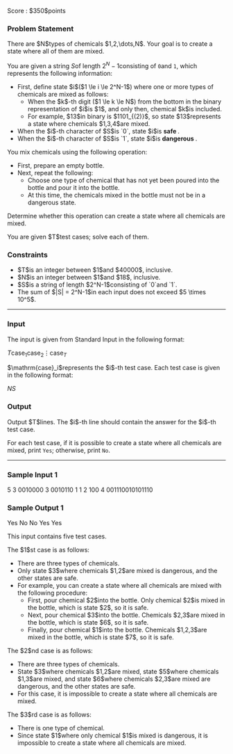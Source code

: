 
<div>

<span>

<span>

<p>
Score : $350$points
</p>

<div>

<section>

### **Problem Statement**

<p>
There are $N$types of chemicals $1,2,\dots,N$. Your goal is to create a state where all of them are mixed.

You are given a string $S$of length $2^N-1$consisting of `0`and `1`, which represents the following information:
</p>

<ul>

<li>
First, define state $i$($1 \le i \le 2^N-1$) where one or more types of chemicals are mixed as follows:
<ul>

<li>
When the $k$-th digit ($1 \le k \le N$) from the bottom in the binary representation of $i$is $1$, and only then, chemical $k$is included.
</li>

<li>
For example, $13$in binary is $1101_{(2)}$, so state $13$represents a state where chemicals $1,3,4$are mixed.
</li>

</ul>

</li>

<li>
When the $i$-th character of $S$is `0`, state $i$is 
<strong>
safe
</strong>
.
</li>

<li>
When the $i$-th character of $S$is `1`, state $i$is 
<strong>
dangerous
</strong>
.
</li>

</ul>

<p>
You mix chemicals using the following operation:
</p>

<ul>

<li>
First, prepare an empty bottle.
</li>

<li>
Next, repeat the following:
<ul>

<li>
Choose one type of chemical that has not yet been poured into the bottle and pour it into the bottle.
</li>

<li>
At this time, the chemicals mixed in the bottle must not be in a dangerous state.
</li>

</ul>

</li>

</ul>

<p>
Determine whether this operation can create a state where all chemicals are mixed.
</p>

<p>
You are given $T$test cases; solve each of them.
</p>

</section>

</div>

<div>

<section>

### **Constraints**

<ul>

<li>
$T$is an integer between $1$and $40000$, inclusive.
</li>

<li>
$N$is an integer between $1$and $18$, inclusive.
</li>

<li>
$S$is a string of length $2^N-1$consisting of `0`and `1`.
</li>

<li>
The sum of $|S| = 2^N-1$in each input does not exceed $5 \times 10^5$.
</li>

</ul>

</section>

</div>

---

<div>

<div>

<section>

### **Input**

<p>
The input is given from Standard Input in the following format:
</p>

<div>

$T$$\mathrm{case}_1$$\mathrm{case}_2$$\vdots$$\mathrm{case}_T$
</div>

<p>
$\mathrm{case}_i$represents the $i$-th test case.
Each test case is given in the following format:
</p>

<div>

$N$$S$
</div>

</section>

</div>

<div>

<section>

### **Output**

<p>
Output $T$lines. The $i$-th line should contain the answer for the $i$-th test case.

For each test case, if it is possible to create a state where all chemicals are mixed, print `Yes`; otherwise, print `No`.
</p>

</section>

</div>

</div>

---

<div>

<section>

### **Sample Input 1**

<div>

5
3
0010000
3
0010110
1
1
2
100
4
001110010101110

</div>

</section>

</div>

<div>

<section>

### **Sample Output 1**

<div>

Yes
No
No
Yes
Yes

</div>

<p>
This input contains five test cases.
</p>

<p>
The $1$st case is as follows:
</p>

<ul>

<li>
There are three types of chemicals.
</li>

<li>
Only state $3$where chemicals $1,2$are mixed is dangerous, and the other states are safe.
</li>

<li>
For example, you can create a state where all chemicals are mixed with the following procedure:
<ul>

<li>
First, pour chemical $2$into the bottle. Only chemical $2$is mixed in the bottle, which is state $2$, so it is safe.
</li>

<li>
Next, pour chemical $3$into the bottle. Chemicals $2,3$are mixed in the bottle, which is state $6$, so it is safe.
</li>

<li>
Finally, pour chemical $1$into the bottle. Chemicals $1,2,3$are mixed in the bottle, which is state $7$, so it is safe.
</li>

</ul>

</li>

</ul>

<p>
The $2$nd case is as follows:
</p>

<ul>

<li>
There are three types of chemicals.
</li>

<li>
State $3$where chemicals $1,2$are mixed, state $5$where chemicals $1,3$are mixed, and state $6$where chemicals $2,3$are mixed are dangerous, and the other states are safe.
</li>

<li>
For this case, it is impossible to create a state where all chemicals are mixed.
</li>

</ul>

<p>
The $3$rd case is as follows:
</p>

<ul>

<li>
There is one type of chemical.
</li>

<li>
Since state $1$where only chemical $1$is mixed is dangerous, it is impossible to create a state where all chemicals are mixed.
</li>

</ul>

</section>

</div>

</span>

</span>

</div>
